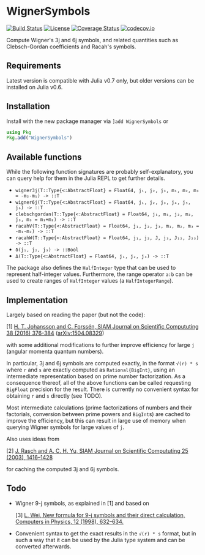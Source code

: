 # WignerSymbols

[![Build Status](https://travis-ci.org/Jutho/WignerSymbols.jl.svg?branch=master)](https://travis-ci.org/Jutho/WignerSymbols.jl)
[![License](http://img.shields.io/badge/license-MIT-brightgreen.svg?style=flat)](LICENSE.md)
[![Coverage Status](https://coveralls.io/repos/Jutho/WignerSymbols.jl/badge.svg?branch=master&service=github)](https://coveralls.io/github/Jutho/WignerSymbols.jl?branch=master)
[![codecov.io](http://codecov.io/github/Jutho/WignerSymbols.jl/coverage.svg?branch=master)](http://codecov.io/github/Jutho/WignerSymbols.jl?branch=master)

Compute Wigner's 3j and 6j symbols, and related quantities such as Clebsch-Gordan coefficients and Racah's symbols.

## Requirements
Latest version is compatible with Julia v0.7 only, but older versions can be installed on Julia v0.6.

## Installation
Install with the new package manager via `]add WignerSymbols` or
```julia
using Pkg
Pkg.add("WignerSymbols")
```

## Available functions
While the following function signatures are probably self-explanatory, you can query help for them in the Julia REPL to get further details.
*   `wigner3j(T::Type{<:AbstractFloat} = Float64, j₁, j₂, j₃, m₁, m₂, m₃ = -m₂-m₁) -> ::T`
*   `wigner6j(T::Type{<:AbstractFloat} = Float64, j₁, j₂, j₃, j₄, j₅, j₆) -> ::T`
*   `clebschgordan(T::Type{<:AbstractFloat} = Float64, j₁, m₁, j₂, m₂, j₃, m₃ = m₁+m₂) -> ::T`
*   `racahV(T::Type{<:AbstractFloat} = Float64, j₁, j₂, j₃, m₁, m₂, m₃ = -m₁-m₂) -> ::T`
*   `racahW(T::Type{<:AbstractFloat} = Float64, j₁, j₂, J, j₃, J₁₂, J₂₃) -> ::T`
*   `δ(j₁, j₂, j₃) -> ::Bool`
*   `Δ(T::Type{<:AbstractFloat} = Float64, j₁, j₂, j₃) -> ::T`

The package also defines the `HalfInteger` type that can be used to represent half-integer values.
Furthermore, the range operator `a:b` can be used to create ranges of `HalfInteger` values (a `HalfIntegerRange`).

## Implementation
Largely based on reading the paper (but not the code):

[1] [H. T. Johansson and C. Forssén, SIAM Journal on Scientific Compututing 38 (2016) 376-384](https://doi.org/10.1137/15M1021908) ([arXiv:1504.08329](https://arxiv.org/abs/1504.08329))

with some additional modifications to further improve efficiency for large `j` (angular momenta quantum numbers).

In particular, 3j and 6j symbols are computed exactly, in the format `√(r) * s` where `r` and `s` are exactly computed as `Rational{BigInt}`,
using an intermediate representation based on prime number factorization. As a consequence thereof, all of the above functions can be called
requesting `BigFloat` precision for the result. There is currently no convenient syntax for obtaining `r` and `s` directly (see TODO).

Most intermediate calculations (prime factorizations of numbers and their factorials, conversion between prime powers and `BigInt`s) are cached to improve the efficiency, but this can result in large use of memory when querying Wigner symbols for large values of `j`.

Also uses ideas from

[2] [J. Rasch and A. C. H. Yu, SIAM Journal on Scientific Compututing 25 (2003), 1416–1428](https://doi.org/10.1137/S1064827503422932)

for caching the computed 3j and 6j symbols.

## Todo
*   Wigner 9-j symbols, as explained in [1] and based on

    [3] [L. Wei, New formula for 9-j symbols and their direct calculation, Computers in Physics, 12 (1998), 632–634.](http://citeseerx.ist.psu.edu/viewdoc/download?doi=10.1.1.481.5946&rep=rep1&type=pdf)

*   Convenient syntax to get the exact results in the `√(r) * s` format, but in such a way that it can be used by
    the Julia type system and can be converted afterwards.
